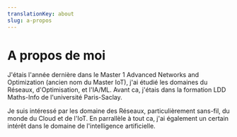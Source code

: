 ```yaml
---
translationKey: about
slug: a-propos
---
```

# A propos de moi
J'étais l'année dernière dans le Master 1 Advanced Networks and Optimization (ancien nom du Master IoT), j'ai étudié les domaines du Réseaux, d'Optimisation, et l'IA/ML.
Avant ca, j'étais dans la formation LDD Maths-Info de l'université Paris-Saclay.

Je suis intéressé par les domaine des Réseaux, particulièrement sans-fil, du monde du Cloud et de l'IoT. En parrallèle à tout ca, j'ai également un certain intérêt dans le domaine de l'intelligence artificielle.
